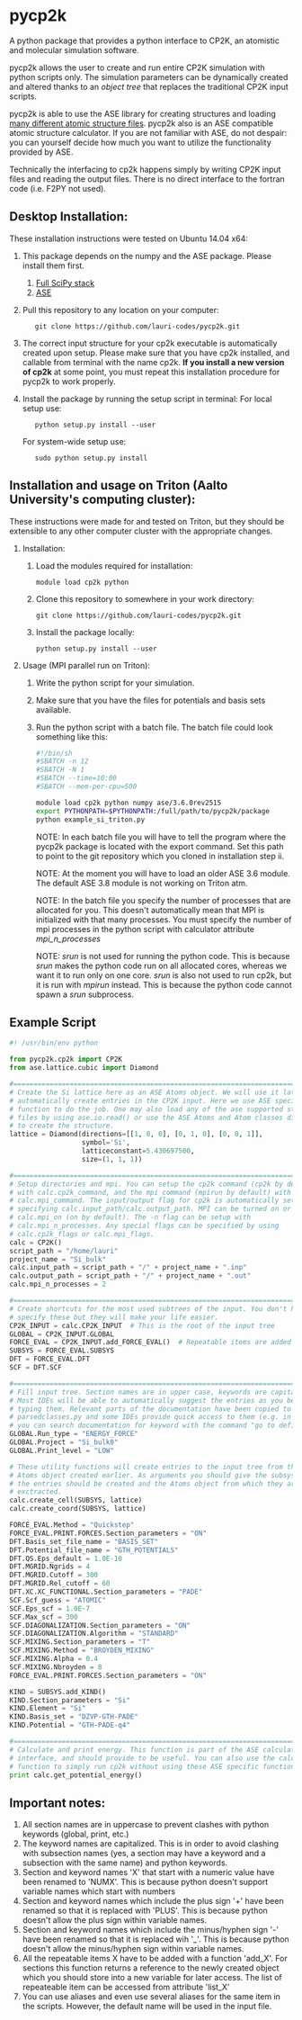 pycp2k
==================

A python package that provides a python interface to CP2K, an atomistic and molecular simulation software.

pycp2k allows the user to create and run entire CP2K simulation with python scripts only. The simulation parameters can be dynamically created and altered thanks to an *object tree* that replaces the traditional CP2K input scripts.

pycp2k is able to use the ASE library for creating structures and loading [many different atomic structure files](https://wiki.fysik.dtu.dk/ase/ase/io.html). pycp2k also is an ASE compatible atomic structure calculator. If you are not familiar with ASE, do not despair: you can yourself decide how much you want to utilize the functionality provided by ASE.

Technically the interfacing to cp2k happens simply by writing CP2K input files and reading the output files. There is no direct interface to the fortran code (i.e. F2PY not used).

Desktop Installation:
------------------

These installation instructions were tested on Ubuntu 14.04 x64:

1. This package depends on the numpy and the ASE package. Please install them first.
   1. [Full SciPy stack](http://www.scipy.org/install.html)
   2. [ASE](https://wiki.fysik.dtu.dk/ase/)
2. Pull this repository to any location on your computer:

   ```
      git clone https://github.com/lauri-codes/pycp2k.git
   ```

3. The correct input structure for your cp2k executable is automatically created upon setup. Please make sure that you have cp2k installed, and callable from terminal with the name cp2k. **If you install a new version of cp2k** at some point, you must repeat this installation procedure for pycp2k to work properly.
4. Install the package by running the setup script in terminal:
   For local setup use:

   ```
      python setup.py install --user
   ```
   
   For system-wide setup use:
   
   ```
      sudo python setup.py install
   ```


Installation and usage on Triton (Aalto University's computing cluster):
------------------

These instructions were made for and tested on Triton, but they should be extensible to any other computer cluster with the appropriate changes.

1. Installation:
   1. Load the modules required for installation:
   
       ```
       module load cp2k python
       ```
       
   2. Clone this repository to somewhere in your work directory:
   
      ```
      git clone https://github.com/lauri-codes/pycp2k.git
      ```
      
   3. Install the package locally:
   
      ```
      python setup.py install --user
      ```

2. Usage (MPI parallel run on Triton):
   1. Write the python script for your simulation.
   2. Make sure that you have the files for potentials and basis sets available.
   2. Run the python script with a batch file. The batch file could look something like this:
   
      ```sh
      #!/bin/sh
      #SBATCH -n 12
      #SBATCH -N 1
      #SBATCH --time=10:00
      #SBATCH --mem-per-cpu=500

      module load cp2k python numpy ase/3.6.0rev2515
      export PYTHONPATH=$PYTHONPATH:/full/path/to/pycp2k/package
      python example_si_triton.py
      ```
      
      NOTE: In each batch file you will have to tell the program where the pycp2k package is located with the export command. Set this path to point to the git repository which you cloned in installation step ii.
      
      NOTE: At the moment you will have to load an older ASE 3.6 module. The default ASE 3.8 module is not working on Triton atm.
      
      NOTE: In the batch file you specify the number of processes that are allocated for you. This doesn't automatically mean that MPI is initialized with that many processes. You must specify the number of mpi processes in the python script with calculator attribute *mpi\_n\_processes*
      
      NOTE: *srun* is not used for running the python code. This is because *srun* makes the python code run on all allocated cores, whereas we want it to run only on one core. *srun* is also not used to run cp2k, but it is run with *mpirun* instead. This is because the python code cannot spawn a *srun* subprocess.

Example Script
------------------
```python
#! /usr/bin/env python

from pycp2k.cp2k import CP2K
from ase.lattice.cubic import Diamond

#===============================================================================
# Create the Si lattice here as an ASE Atoms object. We will use it later on to
# automatically create entries in the CP2K input. Here we use ASE specific
# function to do the job. One may also load any of the ase supported structure
# files by using ase.io.read() or use the ASE Atoms and Atom classes directly
# to create the structure.
lattice = Diamond(directions=[[1, 0, 0], [0, 1, 0], [0, 0, 1]],
                  symbol='Si',
                  latticeconstant=5.430697500,
                  size=(1, 1, 1))

#===============================================================================
# Setup directories and mpi. You can setup the cp2k command (cp2k by default)
# with calc.cp2k_command, and the mpi command (mpirun by default) with
# calc.mpi_command. The input/output flag for cp2k is automatically set by
# specifying calc.input_path/calc.output_path. MPI can be turned on or off with
# calc.mpi_on (on by default). The -n flag can be setup with
# calc.mpi_n_processes. Any special flags can be specified by using
# calc.cp2k_flags or calc.mpi_flags.
calc = CP2K()
script_path = "/home/lauri"
project_name = "Si_bulk"
calc.input_path = script_path + "/" + project_name + ".inp"
calc.output_path = script_path + "/" + project_name + ".out"
calc.mpi_n_processes = 2

#===============================================================================
# Create shortcuts for the most used subtrees of the input. You don't have to
# specify these but they will make your life easier.
CP2K_INPUT = calc.CP2K_INPUT  # This is the root of the input tree
GLOBAL = CP2K_INPUT.GLOBAL
FORCE_EVAL = CP2K_INPUT.add_FORCE_EVAL()  # Repeatable items are added like this
SUBSYS = FORCE_EVAL.SUBSYS
DFT = FORCE_EVAL.DFT
SCF = DFT.SCF

#===============================================================================
# Fill input tree. Section names are in upper case, keywords are capitalized.
# Most IDEs will be able to automatically suggest the entries as you begin
# typing them. Relevant parts of the documentation have been copied to
# parsedclasses.py and some IDEs provide quick access to them (e.g. in spyder
# you can search documentation for keyword with the command "go to definition".
GLOBAL.Run_type = "ENERGY_FORCE"
GLOBAL.Project = "Si_bulk8"
GLOBAL.Print_level = "LOW"

# These utility functions will create entries to the input tree from the ASE
# Atoms object created earlier. As arguments you should give the subsys where
# the entries should be created and the Atoms object from which they are
# exctracted.
calc.create_cell(SUBSYS, lattice)
calc.create_coord(SUBSYS, lattice)

FORCE_EVAL.Method = "Quickstep"
FORCE_EVAL.PRINT.FORCES.Section_parameters = "ON"
DFT.Basis_set_file_name = "BASIS_SET"
DFT.Potential_file_name = "GTH_POTENTIALS"
DFT.QS.Eps_default = 1.0E-10
DFT.MGRID.Ngrids = 4
DFT.MGRID.Cutoff = 300
DFT.MGRID.Rel_cutoff = 60
DFT.XC.XC_FUNCTIONAL.Section_parameters = "PADE"
SCF.Scf_guess = "ATOMIC"
SCF.Eps_scf = 1.0E-7
SCF.Max_scf = 300
SCF.DIAGONALIZATION.Section_parameters = "ON"
SCF.DIAGONALIZATION.Algorithm = "STANDARD"
SCF.MIXING.Section_parameters = "T"
SCF.MIXING.Method = "BROYDEN_MIXING"
SCF.MIXING.Alpha = 0.4
SCF.MIXING.Nbroyden = 8
FORCE_EVAL.PRINT.FORCES.Section_parameters = "ON"

KIND = SUBSYS.add_KIND()
KIND.Section_parameters = "Si"
KIND.Element = "Si"
KIND.Basis_set = "DZVP-GTH-PADE"
KIND.Potential = "GTH-PADE-q4"

#===============================================================================
# Calculate and print energy. This function is part of the ASE calculator
# interface, and should provide to be useful. You can also use the calc.run()
# function to simply run cp2k without using these ASE specific functions.
print calc.get_potential_energy()

```

Important notes:
------------------

1. All section names are in uppercase to prevent clashes with python keywords (global, print, etc.)
2. The keyword names are capitalized. This is in order to avoid clashing with subsection names (yes, a section may have a keyword and a subsection with the same name) and python keywords.
3. Section and keyword names 'X' that start with a numeric value have been renamed to 'NUMX'. This is because python doesn't support variable names which start with numbers
4. Section and keyword names which include the plus sign '+' have been renamed so that it is replaced with 'PLUS'. This is because python doesn't allow the plus sign within variable names.
5. Section and keyword names which include the minus/hyphen sign '-' have been renamed so that it is replaced wih '_'. This is because python doesn't allow the minus/hyphen sign within variable names.
6. All the repeatable items X have to be added with a function 'add\_X'. For sections this function returns a reference to the newly created object which you should store into a new variable for later access. The list of repeateable item can be accessed from attribute 'list\_X'
7. You can use aliases and even use several aliases for the same item in the scripts. However, the default name will be used in the input file.
